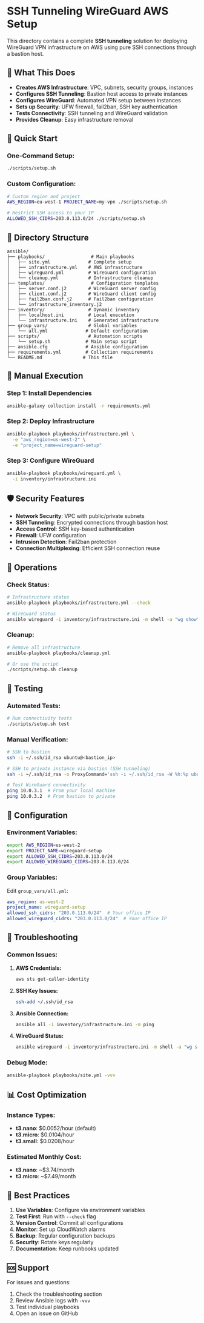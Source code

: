 # SSH Tunneling WireGuard AWS Setup

This directory contains a complete **SSH tunneling** solution for deploying WireGuard VPN infrastructure on AWS using pure SSH connections through a bastion host.

## 🎯 What This Does

- **Creates AWS Infrastructure**: VPC, subnets, security groups, instances
- **Configures SSH Tunneling**: Bastion host access to private instances
- **Configures WireGuard**: Automated VPN setup between instances
- **Sets up Security**: UFW firewall, fail2ban, SSH key authentication
- **Tests Connectivity**: SSH tunneling and WireGuard validation
- **Provides Cleanup**: Easy infrastructure removal

## 🚀 Quick Start

### **One-Command Setup:**
```bash
./scripts/setup.sh
```

### **Custom Configuration:**
```bash
# Custom region and project
AWS_REGION=eu-west-1 PROJECT_NAME=my-vpn ./scripts/setup.sh

# Restrict SSH access to your IP
ALLOWED_SSH_CIDRS=203.0.113.0/24 ./scripts/setup.sh
```

## 📁 Directory Structure

```
ansible/
├── playbooks/                 # Main playbooks
│   ├── site.yml              # Complete setup
│   ├── infrastructure.yml    # AWS infrastructure
│   ├── wireguard.yml         # WireGuard configuration
│   └── cleanup.yml           # Infrastructure cleanup
├── templates/                 # Configuration templates
│   ├── server.conf.j2        # WireGuard server config
│   ├── client.conf.j2        # WireGuard client config
│   ├── fail2ban.conf.j2      # Fail2ban configuration
│   └── infrastructure_inventory.j2
├── inventory/                # Dynamic inventory
│   ├── localhost.ini         # Local execution
│   └── infrastructure.ini    # Generated infrastructure
├── group_vars/               # Global variables
│   └── all.yml              # Default configuration
├── scripts/                  # Automation scripts
│   └── setup.sh             # Main setup script
├── ansible.cfg              # Ansible configuration
├── requirements.yml         # Collection requirements
└── README.md               # This file
```

## 🔧 Manual Execution

### **Step 1: Install Dependencies**
```bash
ansible-galaxy collection install -r requirements.yml
```

### **Step 2: Deploy Infrastructure**
```bash
ansible-playbook playbooks/infrastructure.yml \
  -e "aws_region=us-west-2" \
  -e "project_name=wireguard-setup"
```

### **Step 3: Configure WireGuard**
```bash
ansible-playbook playbooks/wireguard.yml \
  -i inventory/infrastructure.ini
```

## 🛡️ Security Features

- **Network Security**: VPC with public/private subnets
- **SSH Tunneling**: Encrypted connections through bastion host
- **Access Control**: SSH key-based authentication
- **Firewall**: UFW configuration
- **Intrusion Detection**: Fail2ban protection
- **Connection Multiplexing**: Efficient SSH connection reuse

## 🔄 Operations

### **Check Status:**
```bash
# Infrastructure status
ansible-playbook playbooks/infrastructure.yml --check

# WireGuard status
ansible wireguard -i inventory/infrastructure.ini -m shell -a "wg show"
```

### **Cleanup:**
```bash
# Remove all infrastructure
ansible-playbook playbooks/cleanup.yml

# Or use the script
./scripts/setup.sh cleanup
```

## 🧪 Testing

### **Automated Tests:**
```bash
# Run connectivity tests
./scripts/setup.sh test
```

### **Manual Verification:**
```bash
# SSH to bastion
ssh -i ~/.ssh/id_rsa ubuntu@<bastion_ip>

# SSH to private instance via bastion (SSH tunneling)
ssh -i ~/.ssh/id_rsa -o ProxyCommand='ssh -i ~/.ssh/id_rsa -W %h:%p ubuntu@<bastion_ip>' ubuntu@<private_ip>

# Test WireGuard connectivity
ping 10.0.3.1  # From your local machine
ping 10.0.3.2  # From bastion to private
```

## 🔧 Configuration

### **Environment Variables:**
```bash
export AWS_REGION=us-west-2
export PROJECT_NAME=wireguard-setup
export ALLOWED_SSH_CIDRS=203.0.113.0/24
export ALLOWED_WIREGUARD_CIDRS=203.0.113.0/24
```

### **Group Variables:**
Edit `group_vars/all.yml`:
```yaml
aws_region: us-west-2
project_name: wireguard-setup
allowed_ssh_cidrs: "203.0.113.0/24"  # Your office IP
allowed_wireguard_cidrs: "203.0.113.0/24"  # Your office IP
```

## 🚨 Troubleshooting

### **Common Issues:**

1. **AWS Credentials:**
   ```bash
   aws sts get-caller-identity
   ```

2. **SSH Key Issues:**
   ```bash
   ssh-add ~/.ssh/id_rsa
   ```

3. **Ansible Connection:**
   ```bash
   ansible all -i inventory/infrastructure.ini -m ping
   ```

4. **WireGuard Status:**
   ```bash
   ansible wireguard -i inventory/infrastructure.ini -m shell -a "wg show"
   ```

### **Debug Mode:**
```bash
ansible-playbook playbooks/site.yml -vvv
```

## 📊 Cost Optimization

### **Instance Types:**
- **t3.nano**: $0.0052/hour (default)
- **t3.micro**: $0.0104/hour
- **t3.small**: $0.0208/hour

### **Estimated Monthly Cost:**
- **t3.nano**: ~$3.74/month
- **t3.micro**: ~$7.49/month

## 🎯 Best Practices

1. **Use Variables**: Configure via environment variables
2. **Test First**: Run with `--check` flag
3. **Version Control**: Commit all configurations
4. **Monitor**: Set up CloudWatch alarms
5. **Backup**: Regular configuration backups
6. **Security**: Rotate keys regularly
7. **Documentation**: Keep runbooks updated

## 🆘 Support

For issues and questions:
1. Check the troubleshooting section
2. Review Ansible logs with `-vvv`
3. Test individual playbooks
4. Open an issue on GitHub